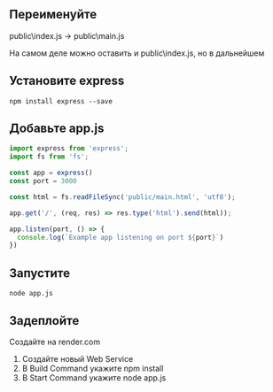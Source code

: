 ## Переименуйте 

public\index.js -> public\main.js

На самом деле можно оставить и public\index.js, но в дальнейшем 

## Установите express

```
npm install express --save
```

## Добавьте app.js

```js
import express from 'express';
import fs from 'fs';

const app = express()
const port = 3000

const html = fs.readFileSync('public/main.html', 'utf8');

app.get('/', (req, res) => res.type('html').send(html));

app.listen(port, () => {
  console.log(`Example app listening on port ${port}`)
})
```

## Запустите 
```
node app.js
```

## Задеплойте
Создайте на render.com 

1. Создайте новый Web Service
2. В Build Command укажите npm install
3. В Start Command укажите node app.js

